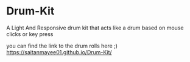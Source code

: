 # Drum-Kit
A Light And Responsive drum kit that acts like a drum based on mouse clicks or key press 

you can find the link to the drum rolls here ;)
https://saitanmayee01.github.io/Drum-Kit/
